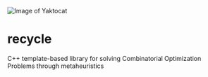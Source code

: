 ![Image of Yaktocat](https://octodex.github.com/images/yaktocat.png)
# recycle
C++ template-based library for solving Combinatorial Optimization Problems through metaheuristics
